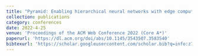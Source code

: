 ```yaml
---
title: "Pyramid: Enabling hierarchical neural networks with edge computing"
collection: publications
category: conferences
date: 2022-4-25
venue: 'Proceedings of the ACM Web Conference 2022 (Core A*)'
paperurl: 'https://dl.acm.org/doi/abs/10.1145/3543507.3583540'
bibtexurl: 'https://scholar.googleusercontent.com/scholar.bib?q=info:z7HO3T7J8NIJ:scholar.google.com/&output=citation&scisdr=CgLNT0f7ELXU8Qn0lPw:AAZF9b8AAAAAaMzyjPyhr2E51qjLx2-n-PJLGl8&scisig=AAZF9b8AAAAAaMzyjJ9El-etEhmzeu6ffofLbD4&scisf=4&ct=citation&cd=-1&hl=en&scfhb=1'
---
```

